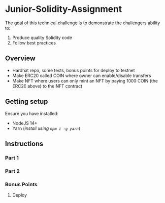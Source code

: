 # Junior-Solidity-Assignment

The goal of this technical challenge is to demonstrate the challengers ability to:

1. Produce quality Solidity code
2. Follow best practices

## Overview



- Hardhat repo, some tests, bonus points for deploy to testnet
- Make ERC20 called COIN where owner can enable/disable transfers
- Make NFT where users can only mint an NFT by paying 1000 COIN (the ERC20 above) to the NFT contract

## Getting setup

Ensure you have installed:

* NodeJS 14+
* Yarn (_install using `npm i -g yarn`_)

## Instructions

### Part 1

### Part 2

### Bonus Points 
1. Deploy 
